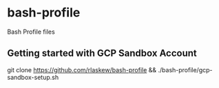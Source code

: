 # bash-profile
Bash Profile files

## Getting started with GCP Sandbox Account
git clone https://github.com/rlaskew/bash-profile && ./bash-profile/gcp-sandbox-setup.sh
